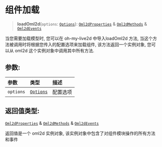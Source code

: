 # 组件加载

> **loadOml2d**(`options`: [`Options`](../interfaces/Options.md)): [`Oml2dProperties`](../interfaces/Oml2dProperties.md) & [`Oml2dMethods`](../interfaces/Oml2dMethods.md) & [`Oml2dEvents`](../interfaces/Oml2dEvents.md)

当您需要加载模型时, 您可以在 oh-my-live2d 中导入loadOml2d 方法, 当这个方法被调用时将根据您传入的配置选项来加载组件, 该方法返回一个实例对象, 您可以从 oml2d 这个实例对象中调用其中所有方法.

## 参数:

| 参数      | 类型                                  | 描述     |
| :-------- | :------------------------------------ | :------- |
| `options` | [`Options`](../interfaces/Options.md) | 配置选项 |

## 返回值类型:

[`Oml2dProperties`](../interfaces/Oml2dProperties.md) & [`Oml2dMethods`](../interfaces/Oml2dMethods.md) & [`Oml2dEvents`](../interfaces/Oml2dEvents.md)

返回值是一个 oml2d 实例对象, 该实例对象中包含了对组件模块操作的所有方法和事件
